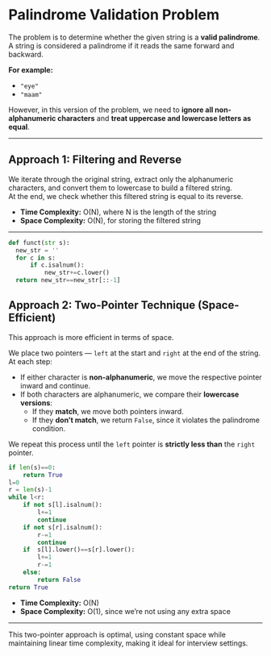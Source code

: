 # Palindrome Validation Problem

The problem is to determine whether the given string is a **valid palindrome**.  
A string is considered a palindrome if it reads the same forward and backward.

**For example:**  
- `"eye"`  
- `"maam"`

However, in this version of the problem, we need to **ignore all non-alphanumeric characters** and **treat uppercase and lowercase letters as equal**.

---

## Approach 1: Filtering and Reverse

We iterate through the original string, extract only the alphanumeric characters, and convert them to lowercase to build a filtered string.  
At the end, we check whether this filtered string is equal to its reverse.

- **Time Complexity:** O(N), where N is the length of the string  
- **Space Complexity:** O(N), for storing the filtered string

---

```python
def funct(str s):
  new_str = ''
  for c in s:
      if c.isalnum():
          new_str+=c.lower()
  return new_str==new_str[::-1]
```

## Approach 2: Two-Pointer Technique (Space-Efficient)

This approach is more efficient in terms of space.

We place two pointers — `left` at the start and `right` at the end of the string.  
At each step:

- If either character is **non-alphanumeric**, we move the respective pointer inward and continue.  
- If both characters are alphanumeric, we compare their **lowercase versions**:  
  - If they **match**, we move both pointers inward.  
  - If they **don’t match**, we return `False`, since it violates the palindrome condition.

We repeat this process until the `left` pointer is **strictly less than** the `right` pointer.

```python
if len(s)==0:
    return True 
l=0
r = len(s)-1
while l<r:
    if not s[l].isalnum():
        l+=1 
        continue
    if not s[r].isalnum():
        r-=1 
        continue
    if  s[l].lower()==s[r].lower():
        l+=1
        r-=1
    else:
        return False
return True
```

- **Time Complexity:** O(N)  
- **Space Complexity:** O(1), since we’re not using any extra space

---

This two-pointer approach is optimal, using constant space while maintaining linear time complexity, making it ideal for interview settings.
